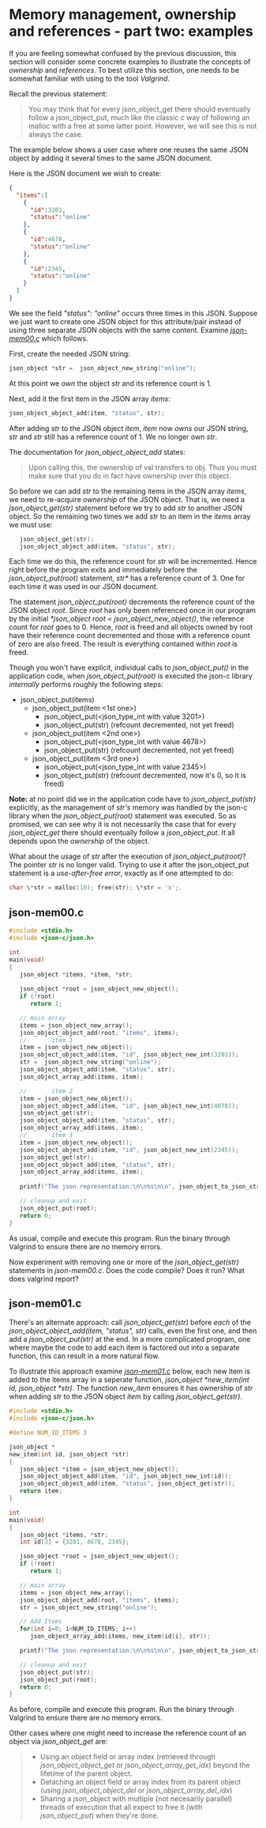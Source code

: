 # Memory management, ownership and references - part two: examples

If you are feeling somewhat confused by the previous discussion, this section will consider some concrete examples to illustrate the concepts of _*ownership*_ and _*references*_. To best utilize this section, one needs to be somewhat familiar with using to the tool _*Valgrind*_.

Recall the previous statement:
>You may think that for every json_object_get there should eventually follow a json_object_put, much like the classic c way of following an malloc with a free at some latter point. However, we will see this is not always the case.

The example below shows a user case where one reuses the same JSON object by adding it several times to the same JSON document.

Here is the JSON document we wish to create:

```json
{
  "items":[
    {
      "id":3201,
      "status":"online"
    },
    {
      "id":4678,
      "status":"online"
    },
    {
      "id":2345,
      "status":"online"
    }
  ]
}
```

We see the field _*"status": "online"*_ occurs three times in this JSON. Suppose we just want to create one JSON object for this attribute/pair instead of using three separate JSON objects with the same content. Examine [_*json-mem00.c*_](https://github.com/rbtylee/tutorial-jsonc/blob/master/src/json-mem00.c) which follows.

First, create the needed JSON string:

```C
json_object *str =  json_object_new_string("online");
```

At this point we _*own*_ the object _*str*_ and its reference count is 1.

Next, add it the first item in the JSON array _*items*_:

```C
json_object_object_add(item, "status", str);
```

After adding _*str*_ to the JSON object _*item*_, _*item*_ now _*owns*_ our JSON string, _*str*_ and _*str*_ still has a reference count of 1. We no longer own _*str*_. 

The documentation for _*json_object_object_add*_ states:
> Upon calling this, the ownership of val transfers to obj. Thus you must make sure that you do in fact have ownership over this object.

So before we can add _*str*_ to the remaining items in the JSON array _*items*_, we need to re-acquire _*ownership*_ of the JSON object. That is, we need a _*json_object_get(str)*_ statement before we try to add _*str*_ to another JSON object. So the remaining two times we add _*str*_ to an item in the _*items*_ array we must use:

```C
   json_object_get(str);
   json_object_object_add(item, "status", str);
```

Each time we do this, the reference count for _*str*_ will be incremented.
Hence right before the program exits and immediately before the _*json_object_put(root)*_ statement, _str*_ has a reference count of 3. One for each time it was used in our JSON document.

The statement _*json_object_put(root)*_ decrements the reference count of the JSON object _*root*_. Since _*root*_ has only been referenced once in our program by the initial _*json_object *root = json_object_new_object()*_, the reference count for _*root*_ goes to 0. Hence, _*root*_ is freed and all objects owned by root have their reference count decremented and those with a reference count of zero are also freed. The result is everything contained within _*root*_ is freed.

Though you won't have explicit, individual calls to _*json_object_put()*_ in the application code, when _*json_object_put(root)*_ is executed the json-c library _*internally*_ performs roughly the following steps:

* json_object_put(items)
     * json_object_put(item <1st one>)
         * json_object_put(<json_type_int with value 3201>)
         * json_object_put(str) (refcount decremented, not yet freed)
     * json_object_put(item <2nd one>)
         * json_object_put(<json_type_int with value 4678>)
         * json_object_put(str) (refcount decremented, not yet freed)
     * json_object_put(item <3rd one>)
         * json_object_put(<json_type_int with value 2345>)
         * json_object_put(str) (refcount decremented, now it's 0, so it is freed)

**Note:** at no point did we in the application code have to _*json_object_put(str)*_ explicitly, as the management of _*str's*_ memory was handled by the json-c library when the _*json_object_put(root)*_ statement was executed. So as promised, we can see why it is not necessarily the case that for every _*json_object_get*_ there should eventually follow a _*json_object_put*_. It all depends upon the _*ownership*_ of the object.

What about the usage of _*str*_ after the execution of _*json_object_put(root)*_? The pointer _*str*_ is no longer valid. Trying to use it after the json_object_put statement is a _*use-after-free error*_, exactly as if one attempted to do:

```C
char \*str = malloc(10); free(str); \*str = 'x';.
```

## json-mem00.c

```C
#include <stdio.h>
#include <json-c/json.h>

int
main(void)
{
   json_object *items, *item, *str;
   
   json_object *root = json_object_new_object();
   if (!root)
      return 1;

   // main array
   items = json_object_new_array();
   json_object_object_add(root, "items", items);
   //       item 1
   item = json_object_new_object();
   json_object_object_add(item, "id", json_object_new_int(3201));
   str =  json_object_new_string("online");
   json_object_object_add(item, "status", str);
   json_object_array_add(items, item);

   //       item 2
   item = json_object_new_object();
   json_object_object_add(item, "id", json_object_new_int(4678));
   json_object_get(str);
   json_object_object_add(item, "status", str);
   json_object_array_add(items, item);
   //       item 3
   item = json_object_new_object();
   json_object_object_add(item, "id", json_object_new_int(2345));
   json_object_get(str);
   json_object_object_add(item, "status", str);
   json_object_array_add(items, item);
   
   printf("The json representation:\n\n%s\n\n", json_object_to_json_string_ext(root, JSON_C_TO_STRING_PRETTY));

   // cleanup and exit
   json_object_put(root);
   return 0;
}
```

As usual, compile and execute this program. Run the binary through Valgrind to ensure there are no memory errors.

Now experiment with removing one or more of the _*json_object_get(str)*_ statements in _*json-mem00.c*_. Does the code compile? Does it run? What does valgrind report?


## json-mem01.c

There's an alternate approach:  call _*json_object_get(str)*_ before *each* of the _*json_object_object_add(item, "status", str)*_ calls, even the first one, and then add a _*json_object_put(str)*_ at the end.  In a more complicated program, one where maybe the code to add each item is factored out into a separate function, this can result in a more natural flow.

To illustrate this approach examine [_*json-mem01.c*_](https://github.com/rbtylee/tutorial-jsonc/blob/master/src/json-mem01.c) below, each new item is added to the items array in a seperate function, _*json_object \*new_item(int id, json_object \*str)*_. The function _*new_item*_ ensures it has ownership of _*str*_ when adding _*str*_ to the JSON object _*item*_ by calling _*json_object_get(str)*_. 

```C
#include <stdio.h>
#include <json-c/json.h>

#define NUM_ID_ITEMS 3

json_object *
new_item(int id, json_object *str)
{
   json_object *item = json_object_new_object();
   json_object_object_add(item, "id", json_object_new_int(id));
   json_object_object_add(item, "status", json_object_get(str));
   return item;
}

int
main(void)
{
   json_object *items, *str;
   int id[3] = {3201, 4678, 2345};

   json_object *root = json_object_new_object();
   if (!root)
      return 1;

   // main array
   items = json_object_new_array();
   json_object_object_add(root, "items", items);
   str = json_object_new_string("online");

   // Add Items
   for(int i=0; i<NUM_ID_ITEMS; i++)
      json_object_array_add(items, new_item(id[i], str));

   printf("The json representation:\n\n%s\n\n", json_object_to_json_string_ext(root, JSON_C_TO_STRING_PRETTY));

   // cleanup and exit
   json_object_put(str);
   json_object_put(root);
   return 0;
}

```

As before, compile and execute this program. Run the binary through Valgrind to ensure there are no memory errors.

Other cases where one might need to increase the reference count of an object via _*json_object_get*_ are:

> - Using an object field or array index (retrieved through _*json_object_object_get*_ or _*json_object_array_get_idx*_) beyond the lifetime of the parent object.
> - Detaching an object field or array index from its parent object (using _*json_object_object_del*_ or _*json_object_array_del_idx*_) 
> - Sharing a json_object with multiple (not necesarily parallel) threads of execution that all expect to free it (with _*json_object_put*_) when they're done.
 
